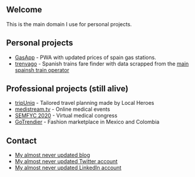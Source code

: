 ## Welcome

This is the main domain I use for personal projects.

## Personal projects

- [GasApp](https://gasapp.dropdatabase.es/) - PWA with updated prices of spain gas stations.
- [trenvago](https://trenvago.dropdatabase.es/) - Spanish trains fare finder with data scrapped from the [main spainsh train operator](https://www.renfe.com)

## Professional projects (still alive)

- [tripUniq](https://www.tripuniq.com/) - Tailored travel planning made by Local Heroes
- [medistream.tv](https://medistream.tv/) - Online medical events
- [SEMFYC 2020](https://www.congresodelasemfyc.com/) - Virtual medical congress
- [GoTrendier](http://www.gotrendier.com/) - Fashion marketplace in Mexico and Colombia

## Contact

- [My almost never updated blog](https://www.eduardmartinez.es/)
- [My almost never updated Twitter account](https://twitter.com/publicString)
- [My almost never updated LinkedIn account](https://www.linkedin.com/in/eduardmartinez/)
